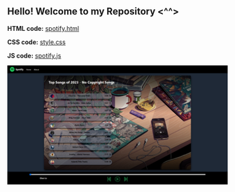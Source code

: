 ## Hello! Welcome to my Repository <^^>

**HTML code:** [spotify.html](https://github.com/sinster23/Spotify-Clone/blob/main/spotify.html)

**CSS code:** [style.css](https://github.com/sinster23/Spotify-Clone/blob/main/style.css)

**JS code:** [spotify.js](https://github.com/sinster23/Spotify-Clone/blob/main/spotify.js)



![Spotify Clone](https://github.com/sinster23/Screenshots/blob/main/Spotifyproject.png)
